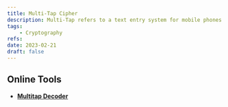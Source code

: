 ```yaml
---
title: Multi-Tap Cipher
description: Multi-Tap refers to a text entry system for mobile phones.
tags:
    - Cryptography
refs:
date: 2023-02-21
draft: false
---
```


## Online Tools

- **[Multitap Decoder](https://www.dcode.fr/multitap-abc-cipher)**

